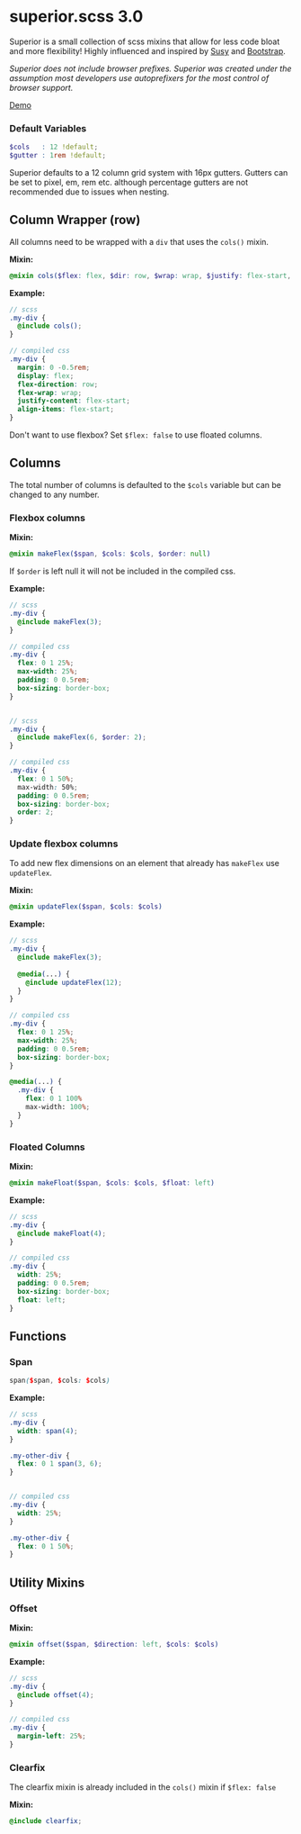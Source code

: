 # superior.scss 3.0
Superior is a small collection of scss mixins that allow for less code bloat and more flexibility! Highly influenced and inspired by [Susy](http://oddbird.net/susy/) and [Bootstrap](http://getbootstrap.com/).

*Superior does not include browser prefixes. Superior was created under the assumption most developers use autoprefixers for the most control of browser support.*

[Demo](https://codepen.io/jbsmith731/pen/xYmgyW)

### Default Variables
```scss
$cols   : 12 !default;
$gutter : 1rem !default;
```
Superior defaults to a 12 column grid system with 16px gutters. Gutters can be set to pixel, em, rem etc. although percentage gutters are not recommended due to issues when nesting.

## Column Wrapper (row)
All columns need to be wrapped with a `div` that uses the `cols()` mixin.

**Mixin:**
```scss
@mixin cols($flex: flex, $dir: row, $wrap: wrap, $justify: flex-start, $align-items: flex-start)
```
**Example:**
```scss
// scss
.my-div {
  @include cols();
}

// compiled css
.my-div {
  margin: 0 -0.5rem;
  display: flex;
  flex-direction: row;
  flex-wrap: wrap;
  justify-content: flex-start;
  align-items: flex-start;
}
```
Don't want to use flexbox? Set `$flex: false` to use floated columns.

## Columns
The total number of columns is defaulted to the `$cols` variable but can be changed to any number.

### Flexbox columns
**Mixin:**
```scss
@mixin makeFlex($span, $cols: $cols, $order: null)
```
If `$order` is left null it will not be included in the compiled css.

**Example:**
```scss
// scss
.my-div {
  @include makeFlex(3);
}

// compiled css
.my-div {
  flex: 0 1 25%;
  max-width: 25%;
  padding: 0 0.5rem;
  box-sizing: border-box;
}


// scss
.my-div {
  @include makeFlex(6, $order: 2);
}

// compiled css
.my-div {
  flex: 0 1 50%;
  max-width: 50%;
  padding: 0 0.5rem;
  box-sizing: border-box;
  order: 2;
}
```

### Update flexbox columns
To add new flex dimensions on an element that already has `makeFlex` use `updateFlex`.

**Mixin:**
```scss
@mixin updateFlex($span, $cols: $cols)
```

**Example:**
```scss
// scss
.my-div {
  @include makeFlex(3);
  
  @media(...) {
    @include updateFlex(12);
  }
}

// compiled css
.my-div {
  flex: 0 1 25%;
  max-width: 25%;
  padding: 0 0.5rem;
  box-sizing: border-box;
}

@media(...) {
  .my-div {
    flex: 0 1 100%
    max-width: 100%;
  }
}
```

### Floated Columns
**Mixin:**
```scss
@mixin makeFloat($span, $cols: $cols, $float: left) 
```
**Example:**
```scss
// scss
.my-div {
  @include makeFloat(4);
}

// compiled css
.my-div {
  width: 25%;
  padding: 0 0.5rem;
  box-sizing: border-box;
  float: left;
}
```

## Functions
### Span
```scss
span($span, $cols: $cols)
```

**Example:**
```scss
// scss
.my-div {
  width: span(4);
}

.my-other-div {
  flex: 0 1 span(3, 6);
}


// compiled css
.my-div {
  width: 25%;
}

.my-other-div {
  flex: 0 1 50%;
}
```


## Utility Mixins
### Offset
**Mixin:**
```scss
@mixin offset($span, $direction: left, $cols: $cols)
```
**Example:**
```scss
// scss
.my-div {
  @include offset(4);
}

// compiled css
.my-div {
  margin-left: 25%;
}
```

### Clearfix
The clearfix mixin is already included in the `cols()` mixin if `$flex: false`

**Mixin:**
```scss
@include clearfix;
```
